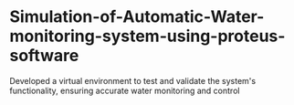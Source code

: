 # Simulation-of-Automatic-Water-monitoring-system-using-proteus-software
Developed a virtual environment to test and validate the system's functionality, ensuring accurate water monitoring and control
